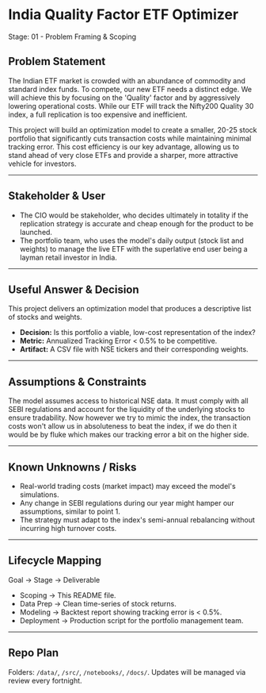 # India Quality Factor ETF Optimizer
Stage: 01 - Problem Framing & Scoping

## Problem Statement
The Indian ETF market is crowded with an abundance of commodity and standard index funds. To compete, our new ETF needs a distinct edge. We will achieve this by focusing on the 'Quality' factor and by aggressively lowering operational costs. While our ETF will track the Nifty200 Quality 30 index, a full replication is too expensive and inefficient.

This project will build an optimization model to create a smaller, 20-25 stock portfolio that significantly cuts transaction costs while maintaining minimal tracking error. This cost efficiency is our key advantage, allowing us to stand ahead of very close ETFs and provide a sharper, more attractive vehicle for investors.

***

## Stakeholder & User
* The CIO would be stakeholder, who decides ultimately in totality if the replication strategy is accurate and cheap enough for the product to be launched.
* The portfolio team, who uses the model's daily output (stock list and weights) to manage the live ETF with the superlative end user being a layman retail investor in India.

***

## Useful Answer & Decision
This project delivers an optimization model that produces a descriptive list of stocks and weights.

* **Decision:** Is this portfolio a viable, low-cost representation of the index?
* **Metric:** Annualized Tracking Error < 0.5% to be competitive.
* **Artifact:** A CSV file with NSE tickers and their corresponding weights.

***

## Assumptions & Constraints
The model assumes access to historical NSE data. It must comply with all SEBI regulations and account for the liquidity of the underlying stocks to ensure tradability. Now however we try to mimic the index, the transaction costs won't allow us in absoluteness to beat the index, if we do then it would be by fluke which makes our tracking error a bit on the higher side.

***

## Known Unknowns / Risks
* Real-world trading costs (market impact) may exceed the model's simulations.
* Any change in SEBI regulations during our year might hamper our assumptions, similar to point 1.
* The strategy must adapt to the index's semi-annual rebalancing without incurring high turnover costs.

***

## Lifecycle Mapping
Goal -> Stage -> Deliverable
* Scoping -> This README file.
* Data Prep -> Clean time-series of stock returns.
* Modeling -> Backtest report showing tracking error is < 0.5%.
* Deployment -> Production script for the portfolio management team.

***

## Repo Plan
Folders: `/data/`, `/src/`, `/notebooks/`, `/docs/`. Updates will be managed via review every fortnight.